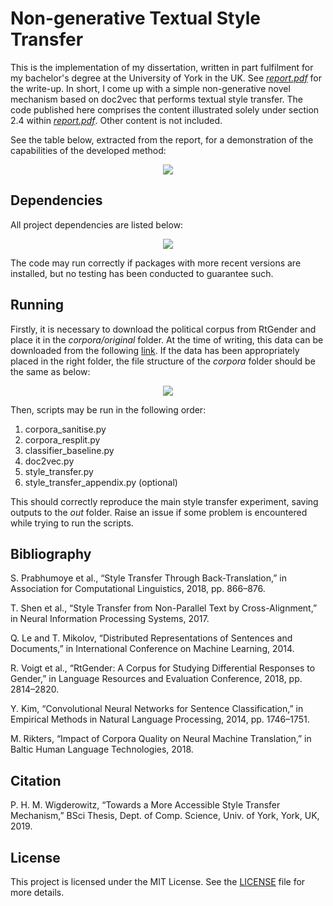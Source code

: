 # Non-generative Textual Style Transfer
This is the implementation of my dissertation, written in part fulfilment for my bachelor's degree at the University of York in the UK. See [_report.pdf_](report.pdf) for the write-up. In short, I come up with a simple non-generative novel mechanism based on doc2vec that performs textual style transfer. The code published here comprises the content illustrated solely under section 2.4 within [_report.pdf_](report.pdf). Other content is not included.

See the table below, extracted from the report, for a demonstration of the capabilities of the developed method:
<p align="center">
    <img src="https://user-images.githubusercontent.com/17494044/58577561-a4719080-823e-11e9-9149-81df9e80563d.png">
</p>

Dependencies
---
All project dependencies are listed below:
<p align="center">
    <img src="https://user-images.githubusercontent.com/17494044/58575931-1051fa00-823b-11e9-8264-4c28daf6e3aa.PNG">
</p>
The code may run correctly if packages with more recent versions are installed, but no testing has been conducted to guarantee such.

Running
---
Firstly, it is necessary to download the political corpus from RtGender and place it in the _corpora/original_ folder. At the time of writing, this data can be downloaded from the following [link](http://tts.speech.cs.cmu.edu/style_models/political_data.tar). If the data has been appropriately placed in the right folder, the file structure of the _corpora_ folder should be the same as below:
<p align="center">
    <img src="https://user-images.githubusercontent.com/17494044/58576471-5491ca00-823c-11e9-89eb-d91749ab04bb.PNG">
</p>
Then, scripts may be run in the following order:

1. corpora_sanitise.py
2. corpora_resplit.py
3. classifier_baseline.py
4. doc2vec.py
5. style_transfer.py
6. style_transfer_appendix.py (optional)

This should correctly reproduce the main style transfer experiment, saving outputs to the _out_ folder. Raise an issue if some problem is encountered while trying to run the scripts.

Bibliography
---
S. Prabhumoye et al., “Style Transfer Through Back-Translation,” in Association for Computational Linguistics, 2018, pp. 866–876.

T. Shen et al., “Style Transfer from Non-Parallel Text by Cross-Alignment,” in Neural Information Processing Systems, 2017.

Q. Le and T. Mikolov, “Distributed Representations of Sentences and Documents,” in International Conference on Machine Learning, 2014.

R. Voigt et al., “RtGender: A Corpus for Studying Differential Responses to Gender,” in Language Resources and Evaluation Conference, 2018, pp. 2814–2820.

Y. Kim, “Convolutional Neural Networks for Sentence Classification,” in Empirical Methods in Natural Language Processing, 2014, pp. 1746–1751.

M. Rikters, “Impact of Corpora Quality on Neural Machine Translation,” in Baltic Human Language Technologies, 2018.

Citation
---
P. H. M. Wigderowitz, “Towards a More Accessible Style Transfer Mechanism,” BSci Thesis, Dept. of Comp. Science, Univ. of York, York, UK, 2019.

License
---
This project is licensed under the MIT License. See the [LICENSE](LICENSE) file for more details.
